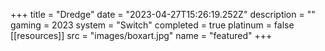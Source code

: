 +++
title = "Dredge"
date = "2023-04-27T15:26:19.252Z"
description = ""
gaming = 2023
system = "Switch"
completed = true
platinum = false
[[resources]]
src = "images/boxart.jpg"
name = "featured"
+++

<!-- Start writing here...

**Final trophy count: __ of __**

![Trophy List](images/trophies.jpg) -->
